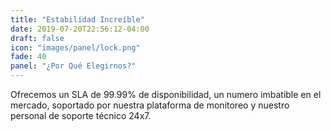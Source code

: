 ```yaml
---
title: "Estabilidad Increíble"
date: 2019-07-20T22:56:12-04:00
draft: false
icon: "images/panel/lock.png"
fade: 40
panel: "¿Por Qué Elegirnos?"
---
```

Ofrecemos un SLA de 99.99% de disponibilidad, un numero imbatible en el mercado, soportado por nuestra plataforma de monitoreo y nuestro personal de soporte técnico 24x7.